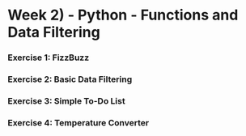 <br>
<br>


# Week 2) - Python - Functions and Data Filtering

### Exercise 1: FizzBuzz
### Exercise 2: Basic Data Filtering
### Exercise 3: Simple To-Do List
### Exercise 4: Temperature Converter

<br>
<br>
<br>

